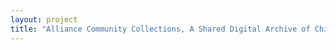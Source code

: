 ```yaml
--- 
layout: project 
title: "Alliance Community Collections, A Shared Digital Archive of Chicago's Ethnic Communities" 
---
```



